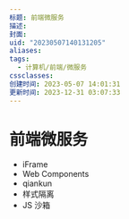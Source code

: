 ```yaml
---
标题: 前端微服务
描述: 
封面: 
uid: "20230507140131205"
aliases: 
tags:
  - 计算机/前端/微服务
cssclasses: 
创建时间: 2023-05-07 14:01:31
更新时间: 2023-12-31 03:07:33
---
```


# 前端微服务

- iFrame
- Web Components
- qiankun
- 样式隔离
- JS 沙箱
